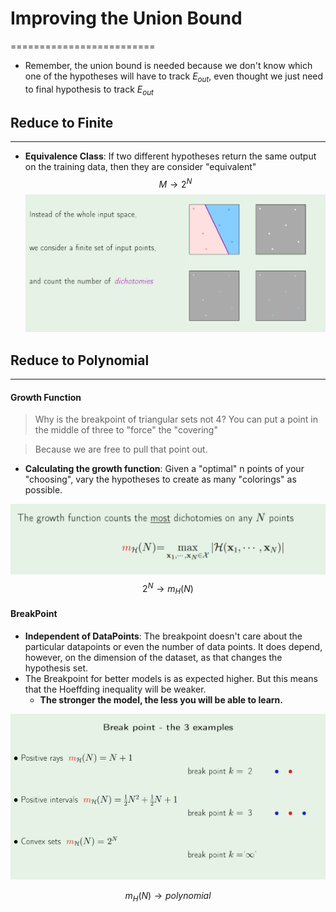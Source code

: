 # Improving the Union Bound
=========================

* Remember, the union bound is needed because we don't know which one of the hypotheses will have to track $E_{out}$, even thought we just need to final hypothesis to track $E_{out}$
## Reduce to Finite
---
* **Equivalence Class**: If two different hypotheses return the same output on the training data, then they are consider "equivalent"
$$M\rightarrow 2^{N}$$
![dichotomies](dichotomies.PNG)

## Reduce to Polynomial
---
#### Growth Function
> Why is the breakpoint of triangular sets not 4? You can put a point in the middle of three to "force" the "covering"

> Because we are free to pull that point out. 

* **Calculating the growth function**: Given a "optimal" n points of your "choosing", vary the hypotheses to create as many "colorings" as possible. 

![growth](growth-function.PNG)
$$2^{N}\rightarrow m_{H}(N)$$

#### BreakPoint
* **Independent of DataPoints**: The breakpoint doesn't care about the particular datapoints or even the number of data points. It does depend, however, on the dimension of the dataset, as that changes the hypothesis set.
* The Breakpoint for better models is as expected higher. But this means that the Hoeffding inequality will be weaker.
	* **The stronger the model, the less you will be able to learn.**

![break](break.PNG)

$$m_H(N)\rightarrow polynomial$$

